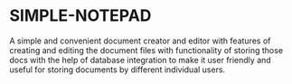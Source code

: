 # SIMPLE-NOTEPAD
A simple and convenient document creator and editor with features of creating and editing the document files with functionality of storing those docs with the help of database integration to make it user friendly and useful for storing documents by different individual users.
